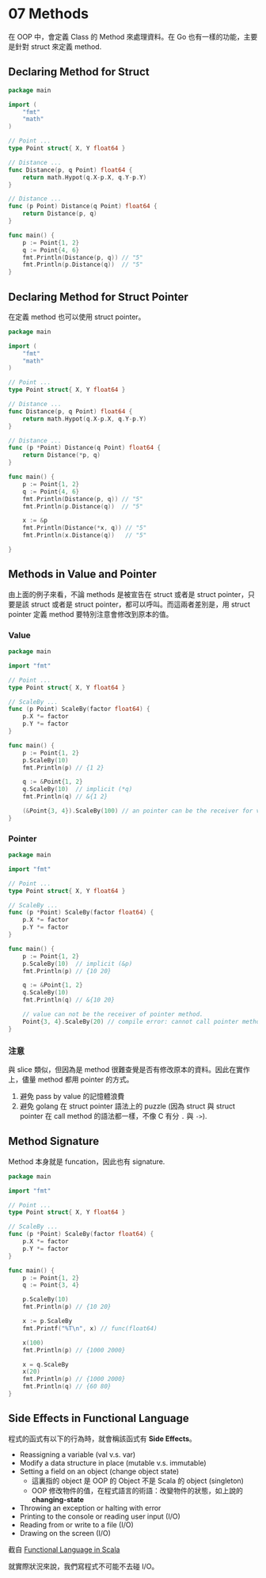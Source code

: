 # 07 Methods

在 OOP 中，會定義 Class 的 Method 來處理資料。在 Go 也有一樣的功能，主要是針對 struct 來定義 method.

## Declaring Method for Struct

```go {.line-numbers}
package main

import (
    "fmt"
    "math"
)

// Point ...
type Point struct{ X, Y float64 }

// Distance ...
func Distance(p, q Point) float64 {
    return math.Hypot(q.X-p.X, q.Y-p.Y)
}

// Distance ...
func (p Point) Distance(q Point) float64 {
    return Distance(p, q)
}

func main() {
    p := Point{1, 2}
    q := Point{4, 6}
    fmt.Println(Distance(p, q)) // "5"
    fmt.Println(p.Distance(q))  // "5"
}
```

## Declaring Method for Struct Pointer

在定義 method 也可以使用 struct pointer。

```go {.line-numbers}
package main

import (
    "fmt"
    "math"
)

// Point ...
type Point struct{ X, Y float64 }

// Distance ...
func Distance(p, q Point) float64 {
    return math.Hypot(q.X-p.X, q.Y-p.Y)
}

// Distance ...
func (p *Point) Distance(q Point) float64 {
    return Distance(*p, q)
}

func main() {
    p := Point{1, 2}
    q := Point{4, 6}
    fmt.Println(Distance(p, q)) // "5"
    fmt.Println(p.Distance(q))  // "5"

    x := &p
    fmt.Println(Distance(*x, q)) // "5"
    fmt.Println(x.Distance(q))   // "5"

}
```

## Methods in Value and Pointer

由上面的例子來看，不論 methods 是被宣告在 struct 或者是 struct pointer，只要是該 struct 或者是 struct pointer，都可以呼叫。而這兩者差別是，用 struct pointer 定義 method 要特別注意會修改到原本的值。

### Value

```go {.line-numbers}
package main

import "fmt"

// Point ...
type Point struct{ X, Y float64 }

// ScaleBy ...
func (p Point) ScaleBy(factor float64) {
    p.X *= factor
    p.Y *= factor
}

func main() {
    p := Point{1, 2}
    p.ScaleBy(10)
    fmt.Println(p) // {1 2}

    q := &Point{1, 2}
    q.ScaleBy(10)  // implicit (*q)
    fmt.Println(q) // &{1 2}

    (&Point{3, 4}).ScaleBy(100) // an pointer can be the receiver for value method.
}
```

### Pointer

```go {.line-numbers}
package main

import "fmt"

// Point ...
type Point struct{ X, Y float64 }

// ScaleBy ...
func (p *Point) ScaleBy(factor float64) {
    p.X *= factor
    p.Y *= factor
}

func main() {
    p := Point{1, 2}
    p.ScaleBy(10)  // implicit (&p)
    fmt.Println(p) // {10 20}

    q := &Point{1, 2}
    q.ScaleBy(10)
    fmt.Println(q) // &{10 20}

    // value can not be the receiver of pointer method.
    Point{3, 4}.ScaleBy(20) // compile error: cannot call pointer method on Point literal.
}
```

### 注意

與 slice 類似，但因為是 method 很難查覺是否有修改原本的資料。因此在實作上，儘量 method 都用 pointer 的方式。

1. 避免 pass by value 的記憶體浪費
1. 避免 golang 在 struct pointer 語法上的 puzzle (因為 struct 與 struct pointer 在 call method 的語法都一樣，不像 C 有分 `.` 與 `->`).


## Method Signature

Method 本身就是 funcation，因此也有 signature.

```go {.line-numbers}
package main

import "fmt"

// Point ...
type Point struct{ X, Y float64 }

// ScaleBy ...
func (p *Point) ScaleBy(factor float64) {
    p.X *= factor
    p.Y *= factor
}

func main() {
    p := Point{1, 2}
    q := Point{3, 4}

    p.ScaleBy(10)
    fmt.Println(p) // {10 20}

    x := p.ScaleBy
    fmt.Printf("%T\n", x) // func(float64)

    x(100)
    fmt.Println(p) // {1000 2000}

    x = q.ScaleBy
    x(20)
    fmt.Println(p) // {1000 2000}
    fmt.Println(q) // {60 80}
}
```

## Side Effects in Functional Language

程式的函式有以下的行為時，就會稱該函式有 **Side Effects**。

* Reassigning a variable (val v.s. var)
* Modify a data structure in place (mutable v.s. immutable)
* Setting a field on an object (change object state)
  * 這裏指的 object 是 OOP 的 Object 不是 Scala 的 object (singleton)
  * OOP 修改物件的值，在程式語言的術語：改變物件的狀態，如上說的 **changing-state**
* Throwing an exception or halting with error
* Printing to the console or reading user input (I/O)
* Reading from or write to a file (I/O)
* Drawing on the screen (I/O)

截自 [Functional Language in Scala](http://www.amazon.com/Functional-Programming-Scala-Paul-Chiusano/dp/1617290653)

就實際狀況來說，我們寫程式不可能不去碰 I/O。
